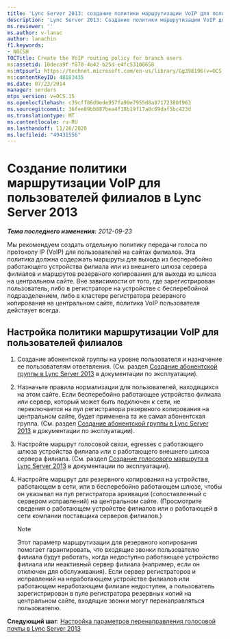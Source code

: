 ```yaml
---
title: 'Lync Server 2013: создание политики маршрутизации VoIP для пользователей филиалов'
description: 'Lync Server 2013: Создание политики маршрутизации VoIP для пользователей филиалов.'
ms.reviewer: ''
ms.author: v-lanac
author: lanachin
f1.keywords:
- NOCSH
TOCTitle: Create the VoIP routing policy for branch users
ms:assetid: 10deca9f-f870-4a42-b25d-e4fc53108658
ms:mtpsurl: https://technet.microsoft.com/en-us/library/Gg398196(v=OCS.15)
ms:contentKeyID: 48183435
ms.date: 07/23/2014
manager: serdars
mtps_version: v=OCS.15
ms.openlocfilehash: c39cff86d9ede957fa99e7955d8a87172380f963
ms.sourcegitcommit: 36fee89bb887bea4f18b19f17a8c69daf5bc423d
ms.translationtype: MT
ms.contentlocale: ru-RU
ms.lasthandoff: 11/26/2020
ms.locfileid: "49431556"
---
```

# <a name="create-the-voip-routing-policy-for-branch-users-in-lync-server-2013"></a>Создание политики маршрутизации VoIP для пользователей филиалов в Lync Server 2013

<div data-xmlns="http://www.w3.org/1999/xhtml">

<div class="topic" data-xmlns="http://www.w3.org/1999/xhtml" data-msxsl="urn:schemas-microsoft-com:xslt" data-cs="https://msdn.microsoft.com/">

<div data-asp="https://msdn2.microsoft.com/asp">



</div>

<div id="mainSection">

<div id="mainBody">

<span> </span>

_**Тема последнего изменения:** 2012-09-23_

Мы рекомендуем создать отдельную политику передачи голоса по протоколу IP (VoIP) для пользователей на сайтах филиалов. Эта политика должна содержать маршруты для выхода из бесперебойно работающего устройства филиала или из внешнего шлюза сервера филиалов и маршрутов резервного копирования для выхода из шлюза на центральном сайте. Вне зависимости от того, где зарегистрирован пользователь, либо в регистраторе на устройстве с бесперебойной подразделением, либо в кластере регистратора резервного копирования на центральном сайте, политика VoIP пользователя действует всегда.

<div>

## <a name="to-configure-the-voip-routing-policy-for-branch-users"></a>Настройка политики маршрутизации VoIP для пользователей филиалов

1.  Создание абонентской группы на уровне пользователя и назначение ее пользователям ответвления. (См. раздел [Создание абонентской группы в Lync Server 2013](lync-server-2013-create-a-dial-plan.md) в документации по эксплуатации).

2.  Назначьте правила нормализации для пользователей, находящихся на этом сайте. Если бесперебойно работающее устройство филиала или сервер, который может быть подключен к сети, не переключается на пул регистратора резервного копирования на центральном сайте, будет применена та же самая абонентская группа. (См. раздел [Создание абонентской группы в Lync Server 2013](lync-server-2013-create-a-dial-plan.md) в документации по эксплуатации).

3.  Настройте маршрут голосовой связи, egresses с работающего шлюза устройства филиала или с работающего внешнего шлюза сервера филиала. (См. раздел [Создание голосового маршрута в Lync Server 2013](lync-server-2013-create-a-voice-route.md) в документации по эксплуатации).

4.  Настройте маршрут для резервного копирования на устройстве, работающем в сети, или в бесперебойно работающем шлюзе, чтобы он указывал на пул регистратора архивации (сопоставленный с сервером исправлений) на центральном сайте. (Просмотрите сведения о работающем устройстве филиалов или о работающей в сети компании поставщика серверов филиалов.)
    
    <div>
    

    > [!NOTE]  
    > Этот параметр маршрутизации для резервного копирования помогает гарантировать, что входящие звонки пользователю филиала будут работать, когда недоступно работающее устройство филиала или неактивный сервер филиала (например, если он отключен для обслуживания). Если сервер регистраторов и исправлений на неработающем устройстве филиалов или работающем неработающем филиале недоступен, а пользователь зарегистрирован в пуле регистратора резервных копий на центральном сайте, входящие звонки могут перенаправляться пользователю.

    
    </div>

**Следующий шаг**: [Настройка параметров перенаправления голосовой почты в Lync Server 2013](lync-server-2013-configure-voice-mail-rerouting-settings.md)

</div>

</div>

<span> </span>

</div>

</div>

</div>

